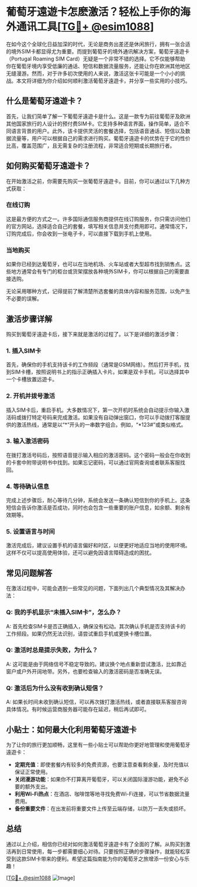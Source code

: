# 葡萄牙遠遊卡怎麽激活？轻松上手你的海外通讯工具[[TG💪+ @esim1088](https://t.me/s/esim1088)]

在如今这个全球化日益加深的时代，无论是商务出差还是休闲旅行，拥有一张合适的境外SIM卡都显得尤为重要。而提到葡萄牙的境外通讯解决方案，葡萄牙遠遊卡（Portugal Roaming SIM Card）无疑是一个非常不错的选择。它不仅能够帮助你在葡萄牙境内享受低廉的通话、短信和数据流量服务，还能让你在欧洲其他地区无缝漫游。然而，对于许多初次使用的人来说，激活这张卡可能是一个小小的挑战。本文将详细为你介绍如何顺利激活葡萄牙遠遊卡，并分享一些实用的小技巧。

## 什么是葡萄牙遠遊卡？

首先，让我们简单了解一下葡萄牙遠遊卡是什么。这是一款专为前往葡萄牙及欧洲其他国家旅行的人设计的预付费SIM卡。它支持多种语言界面，操作简单，适合不同语言背景的用户。此外，该卡提供灵活的套餐选择，包括语音通话、短信以及数据流量等，用户可以根据自己的需求进行购买。葡萄牙遠遊卡的优势在于它的性价比高，覆盖范围广，且无需复杂的注册流程，非常适合短期或长期旅行者。

## 如何购买葡萄牙遠遊卡？

在开始激活之前，你需要先购买一张葡萄牙遠遊卡。目前，你可以通过以下几种方式获取：

### 在线订购
这是最方便的方式之一。许多国际通信服务商提供在线订购服务，你只需访问他们的官方网站，选择适合自己的套餐，填写相关信息并支付费用即可。通常情况下，订购完成后，你会收到一张电子卡，可以直接下载到手机上使用。

### 当地购买
如果你已经到达葡萄牙，也可以在当地机场、火车站或者大型超市找到销售点。这些地方通常会有专门的柜台或货架摆放各种境外SIM卡，你可以根据自己的需要直接选购。

无论采用哪种方式，记得提前了解清楚所选套餐的具体内容和服务范围，以免产生不必要的误解。

## 激活步骤详解

购买到葡萄牙遠遊卡后，接下来就是激活的过程了。以下是详细的激活步骤：

### 1. 插入SIM卡
首先，确保你的手机支持该卡的工作频段（通常是GSM网络）。然后打开手机，找到SIM卡槽，按照说明书上的指示正确插入卡片。如果是双卡手机，可以选择其中一个卡槽放置远遊卡。

### 2. 开机并拨号激活
插入SIM卡后，重启手机。大多数情况下，第一次开机时系统会自动提示你输入激活码或拨打特定号码来完成激活。如果没有自动弹出窗口，你可以手动拨打客服提供的激活热线，通常是以“*”开头的一串数字组合。例如，“*123#”或类似格式。

### 3. 输入激活密码
在拨打激活号码后，按照语音提示输入相应的激活密码。这个密码一般会在你收到的卡套中附带说明书中找到。如果忘记密码，可以通过官网查询或者联系客服找回。

### 4. 等待确认信息
完成上述步骤后，耐心等待几分钟，系统会发送一条确认短信到你的手机上。这条短信会告诉你激活是否成功，同时也会包含一些重要的账户信息，如余额、剩余有效期等。

### 5. 设置语言与时间
激活完成后，建议设置手机的语言偏好和时区，以便更好地适应当地的使用环境。这样不仅可以提高使用体验，还可以避免因语言障碍造成的困扰。

## 常见问题解答

在激活过程中，可能会遇到一些常见的问题，下面列出几个典型情况及其解决办法：

### Q: 我的手机显示“未插入SIM卡”，怎么办？
A: 首先检查SIM卡是否正确插入，确保没有松动。其次确认手机是否支持该卡的工作频段。如果仍然无法识别，请尝试重启手机或更换卡槽位置。

### Q: 激活时总是提示失败，为什么？
A: 这可能是由于网络信号不稳定导致的。建议换个地点重新尝试激活，比如靠近窗户或户外开阔地带。另外，也要检查输入的激活密码是否准确无误。

### Q: 激活后为什么没有收到确认短信？
A: 如果长时间未收到确认短信，可以再次拨打激活热线，或者直接联系客服咨询具体情况。有时候运营商服务器可能存在延迟，稍后再试即可。

## 小贴士：如何最大化利用葡萄牙遠遊卡

为了让你的旅行更加顺畅，这里有一些小贴士可以帮助你更好地管理和使用葡萄牙遠遊卡：

- **定期充值**：即使套餐内有较多的免费资源，也要注意查看剩余量，及时充值以保证正常使用。
- **关闭漫游功能**：如果你不打算离开葡萄牙，可以关闭国际漫游功能，避免不必要的额外支出。
- **利用Wi-Fi热点**：在酒店、咖啡馆等地寻找免费Wi-Fi连接，可以节省数据流量费用。
- **备份重要文件**：在出发前将重要文件上传至云端存储，以防万一丢失或损坏。

## 总结

通过以上介绍，相信你已经对如何激活葡萄牙遠遊卡有了全面的了解。从购买到激活再到日常使用，每一步都需要细心对待。只要按照正确的步骤操作，就能轻松享受到这款SIM卡带来的便利。希望这篇指南能为你的葡萄牙之旅增添一份安心与乐趣！

[[TG💪+ @esim1088](https://t.me/s/esim1088) ![Image](https://i.postimg.cc/4NQfJmqS/Snipaste-2025-05-13-00-14-12.png)]